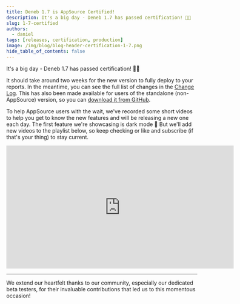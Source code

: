 ```yaml
---
title: Deneb 1.7 is AppSource Certified!
description: It's a big day - Deneb 1.7 has passed certification! 🎉🎉
slug: 1-7-certified
authors:
  - daniel
tags: [releases, certification, production]
image: /img/blog/blog-header-certification-1-7.png
hide_table_of_contents: false
---
```


It's a big day - Deneb 1.7 has passed certification! 🎉🎉

<!-- truncate -->

It should take around two weeks for the new version to fully deploy to your reports. In the meantime, you can see the full list of changes in the [Change Log](/changelog). This has also been made available for users of the standalone (non-AppSource) version, so you can [download it from GitHub](https://deneb.link/latest-release).

To help AppSource users with the wait, we've recorded some short videos to help you get to know the new features and will be releasing a new one each day. The first feature we're showcasing is dark mode 🌙 But we'll add new videos to the playlist below, so keep checking or like and subscribe (if that's your thing) to stay current.

  <iframe
    width="600"
    height="325"
    src="https://www.youtube.com/embed/videoseries?list=PLenEqp5HifcRASUPYL6Nj-a2YtfCBmjz6"
    title="YouTube video player"
    frameborder="0"
    allow="accelerometer; autoplay; clipboard-write; encrypted-media; gyroscope; picture-in-picture"
    allowfullscreen
  ></iframe>

---

We extend our heartfelt thanks to our community, especially our dedicated beta testers, for their invaluable contributions that led us to this momentous occasion!

